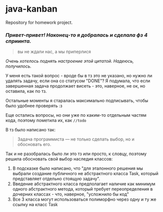 # java-kanban
Repository for homework project.

### *Привет-привет! Наконец-то я добралась и сделала фз 4 сприинта.*
>вы не ждали нас, а мы приперлися

*Очень хотелось поднять настроение этой цитатой. Надеюсь, получилось.*

У меня есть такой вопрос - вроде бы в тз это не указано, но нужно ли удалять задачу, если она со статусом "DONE"?
Я подумала, что если завершенная задача продолжает висеть - это, наверное, не ок, но оставила, как по тз.

Остальные моменты я старалась максимально подписывать, чтобы было удобнее проверять :з 

Еще остались вопросы, но они уже по каким-то отдельным частям кода, поэтому пометила их, как `//todo`

В тз было написано так:
>Задача программиста — не только сделать выбор, но и обосновать его.

Так и не разобралась было ли это тз или просто, к словцу, поэтому решила обосновать свой выбор наследия классов:
1. В подсказке было написано, что "для эталонного решения мы выбрали создание публичного не абстрактного класса Task, который представляет отдельно стоящую задачу".
2. Введение абстрактного класса предполагает наличие как минимум одного абстрактного метода, который требует переопределения в дочерних классах - что, наверное, "усложнило бы код"
3. Все 3 класса могут использоваться полиморфно через одну и ту же ссылку на класс Task